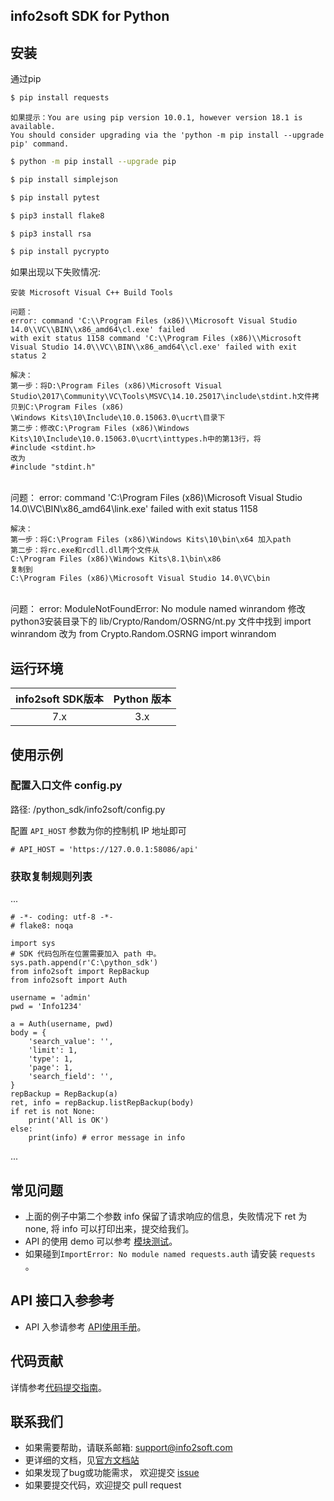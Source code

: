 

## info2soft SDK for Python

## 安装

通过pip


```bash
$ pip install requests
```
    如果提示：You are using pip version 10.0.1, however version 18.1 is available.
    You should consider upgrading via the 'python -m pip install --upgrade pip' command.

```bash
$ python -m pip install --upgrade pip
```

```bash
$ pip install simplejson

$ pip install pytest

$ pip3 install flake8

$ pip3 install rsa

$ pip install pycrypto

```


如果出现以下失败情况:

    安装 Microsoft Visual C++ Build Tools
    
    问题：
    error: command 'C:\\Program Files (x86)\\Microsoft Visual Studio 14.0\\VC\\BIN\\x86_amd64\cl.exe' failed 
    with exit status 1158 command 'C:\\Program Files (x86)\\Microsoft Visual Studio 14.0\\VC\\BIN\\x86_amd64\\cl.exe' failed with exit status 2
    
    解决：
    第一步：将D:\Program Files (x86)\Microsoft Visual Studio\2017\Community\VC\Tools\MSVC\14.10.25017\include\stdint.h文件拷贝到C:\Program Files (x86)
    \Windows Kits\10\Include\10.0.15063.0\ucrt\目录下
    第二步：修改C:\Program Files (x86)\Windows Kits\10\Include\10.0.15063.0\ucrt\inttypes.h中的第13行，将
    #include <stdint.h>
    改为
    #include "stdint.h"


​    
    问题：
    error: command 'C:\\Program Files (x86)\\Microsoft Visual Studio 14.0\\VC\\BIN\\x86_amd64\\link.exe' failed with exit status 1158
    
    解决：
    第一步：将C:\Program Files (x86)\Windows Kits\10\bin\x64 加入path
    第二步：将rc.exe和rcdll.dll两个文件从
    C:\Program Files (x86)\Windows Kits\8.1\bin\x86
    复制到
    C:\Program Files (x86)\Microsoft Visual Studio 14.0\VC\bin


​    
    问题：
    error: ModuleNotFoundError: No module named winrandom
    修改python3安装目录下的 lib/Crypto/Random/OSRNG/nt.py 文件中找到
    import winrandom
    改为
    from Crypto.Random.OSRNG import winrandom

## 运行环境

| info2soft SDK版本 | Python 版本 |
|:--------------------:|:---------------------------:|
|          7.x         |          3.x|


## 使用示例

###   配置入口文件 config.py

路径: /python_sdk/info2soft/config.py

配置 `API_HOST` 参数为你的控制机 IP 地址即可

    # API_HOST = 'https://127.0.0.1:58086/api'
    

###  获取复制规则列表

...

    # -*- coding: utf-8 -*-
    # flake8: noqa
    
    import sys
    # SDK 代码包所在位置需要加入 path 中。
    sys.path.append(r'C:\python_sdk')
    from info2soft import RepBackup
    from info2soft import Auth
    
    username = 'admin'
    pwd = 'Info1234'
    
    a = Auth(username, pwd)
    body = {
        'search_value': '',
        'limit': 1,
        'type': 1,
        'page': 1,
        'search_field': '',
    }
    repBackup = RepBackup(a)
    ret, info = repBackup.listRepBackup(body)
    if ret is not None:
        print('All is OK')
    else:
        print(info) # error message in info

...

## 常见问题

- 上面的例子中第二个参数 info 保留了请求响应的信息，失败情况下 ret 为 none, 将 info 可以打印出来，提交给我们。
- API 的使用 demo 可以参考 [模块测试](https://code.info2soft.com/web/sdk/python-sdk/tree/develop/info2soft/resource/test)。
- 如果碰到`ImportError: No module named requests.auth` 请安装 `requests` 。


##  API 接口入参参考
- API 入参请参考 [API使用手册](https://i2up-api-doc.info2soft.com/apiref/)。


## 代码贡献

详情参考[代码提交指南](CONTRIBUTING.md)。

## 联系我们

- 如果需要帮助，请联系邮箱: support@info2soft.com
- 更详细的文档，见[官方文档站](https://code.info2soft.com/web/sdk/python-sdk)
- 如果发现了bug或功能需求， 欢迎提交 [issue](https://github.com/info2soft/i2up-python-sdk/issues)
- 如果要提交代码，欢迎提交 pull request


 
    
